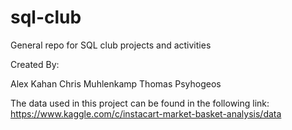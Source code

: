 # sql-club
General repo for SQL club projects and activities

Created By:

Alex Kahan
Chris Muhlenkamp
Thomas Psyhogeos

The data used in this project can be found in the following link: https://www.kaggle.com/c/instacart-market-basket-analysis/data
